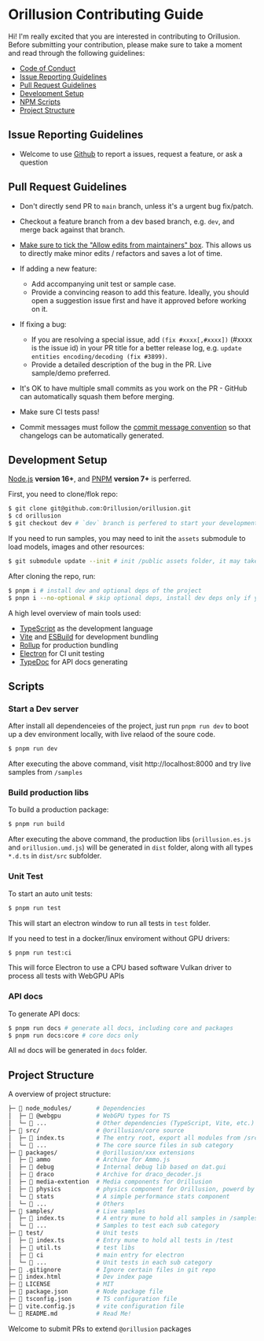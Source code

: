 # Orillusion Contributing Guide

Hi! I'm really excited that you are interested in contributing to Orillusion. Before submitting your contribution, please make sure to take a moment and read through the following guidelines:

- [Code of Conduct](./CODE_OF_CONDUCT.md)
- [Issue Reporting Guidelines](#issue-reporting-guidelines)
- [Pull Request Guidelines](#pull-request-guidelines)
- [Development Setup](#development-setup)
- [NPM Scripts](#scripts)
- [Project Structure](#project-structure)

## Issue Reporting Guidelines

- Welcome to use [Github](https://github.com/Orillusion/orillusion/issues)  to report a issues, request a feature, or ask a question

## Pull Request Guidelines

- Don't directly send PR to `main` branch, unless it's a urgent bug fix/patch.

- Checkout a feature branch from a dev based branch, e.g. `dev`, and merge back against that branch.

- [Make sure to tick the "Allow edits from maintainers" box](https://docs.github.com/en/pull-requests/collaborating-with-pull-requests/working-with-forks/allowing-changes-to-a-pull-request-branch-created-from-a-fork). This allows us to directly make minor edits / refactors and saves a lot of time.

- If adding a new feature:

  - Add accompanying unit test or sample case.
  - Provide a convincing reason to add this feature. Ideally, you should open a suggestion issue first and have it approved before working on it.

- If fixing a bug:

  - If you are resolving a special issue, add `(fix #xxxx[,#xxxx])` (#xxxx is the issue id) in your PR title for a better release log, e.g. `update entities encoding/decoding (fix #3899)`.
  - Provide a detailed description of the bug in the PR. Live sample/demo preferred.

- It's OK to have multiple small commits as you work on the PR - GitHub can automatically squash them before merging.

- Make sure CI tests pass!

- Commit messages must follow the [commit message convention](./commit-convention.md) so that changelogs can be automatically generated.

## Development Setup

[Node.js](https://nodejs.org) **version 16+**, and [PNPM](https://pnpm.io) **version 7+** is perferred.

First, you need to clone/flok repo:

```bash
$ git clone git@github.com:Orillusion/orillusion.git
$ cd orillusion
$ git checkout dev # `dev` branch is perfered to start your development
```

If you need to run samples, you may need to init the `assets` submodule to load models, images and other resources:

```bash
$ git submodule update --init # init /public assets folder, it may take a long time due to large file size
```

After cloning the repo, run:

```bash
$ pnpm i # install dev and optional deps of the project
$ pnpn i --no-optional # skip optional deps, install dev deps only if you don't need run ci tests
```

A high level overview of main tools used:

- [TypeScript](https://www.typescriptlang.org/) as the development language
- [Vite](https://vitejs.dev/) and [ESBuild](https://esbuild.github.io/) for development bundling
- [Rollup](https://rollupjs.org) for production bundling
- [Electron](https://www.electronjs.org/) for CI unit testing
- [TypeDoc](https://typedoc.org/) for API docs generating

## Scripts

### Start a Dev server
After install all dependenceies of the project, just run `pnpm run dev` to boot up a dev environment locally, with live relaod of the soure code.

```bash
$ pnpm run dev
```
After executing the above command, visit http://localhost:8000 and try live samples from `/samples`

### Build production libs
To build a production package:
```bash
$ pnpm run build
```
After executing the above command, the production libs (`orillusion.es.js` and `orillusion.umd.js`) will be generated in `dist` folder, along with all types `*.d.ts` in `dist/src` subfolder.

### Unit Test
To start an auto unit tests:
```bash
$ pnpm run test
```
This will start an electron window to run all tests in `test` folder. 

If you need to test in a docker/linux enviroment without GPU drivers:
```bash
$ pnpm run test:ci
```
This will force Electron to use a CPU based software Vulkan driver to process all tests with WebGPU APIs

### API docs
To generate API docs:
```bash
$ pnpm run docs # generate all docs, including core and packages
$ pnpm run docs:core # core docs only
```
All `md` docs will be generated in `docs` folder.

## Project Structure

A overview of project structure:

```bash
├─ 📂 node_modules/       # Dependencies
│  ├─ 📁 @webgpu          # WebGPU types for TS
│  └─ 📁 ...              # Other dependencies (TypeScript, Vite, etc.)
├─ 📂 src/                # @orillusion/core source
│  ├─ 📄 index.ts         # The entry root, export all modules from /src
│  └─ 📁 ...              # The core source files in sub category
├─ 📂 packages/           # @orillusion/xxx extensions
│  ├─ 📁 ammo             # Archive for Ammo.js
│  ├─ 📁 debug            # Internal debug lib based on dat.gui
│  ├─ 📁 draco            # Archive for draco_decoder.js
│  ├─ 📁 media-extention  # Media components for Orillusion
│  ├─ 📁 physics          # physics component for Orillusion, powerd by Ammo.js
│  └─ 📁 stats            # A simple performance stats component
│  └─ 📁 ...              # Others
├─ 📂 samples/            # Live samples
│  ├─ 📄 index.ts         # A entry mune to hold all samples in /samples
│  └─ 📁 ...              # Samples to test each sub category
├─ 📂 test/               # Unit tests
│  ├─ 📄 index.ts         # Entry mune to hold all tests in /test
│  ├─ 📄 util.ts          # test libs
│  ├─ 📁 ci               # main entry for electron
│  └─ 📁 ...              # Unit tests in each sub category
├─ 📄 .gitignore          # Ignore certain files in git repo
├─ 📄 index.html          # Dev index page
├─ 📄 LICENSE             # MIT
├─ 📄 package.json        # Node package file
├─ 📄 tsconfig.json       # TS configuration file
├─ 📄 vite.config.js      # vite configuration file
└─ 📄 README.md           # Read Me!
```

Welcome to submit PRs to extend `@orillusion` packages